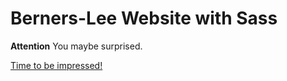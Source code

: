 # Berners-Lee Website with Sass

**Attention**
You maybe surprised.

[Time to be impressed!](https://macmowl.github.io/website-berners-lee-sass/)
